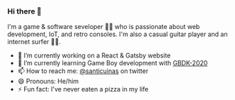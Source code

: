 ### Hi there 👋

I'm a game & software seveloper 👨‍💻 who is passionate about web development, IoT, and retro consoles. I'm also a casual guitar player and an internet surfer 🏄‍♂️.



- 🔭 I’m currently working on a React & Gatsby website
- 🌱 I’m currently learning Game Boy development with [GBDK-2020](https://github.com/Zal0/gbdk-2020/)
- 📫 How to reach me: [@santicuinas](https://twitter.com/santicuinas) on twitter
- 😄 Pronouns: He/him
- ⚡ Fun fact: I've never eaten a pizza in my life
